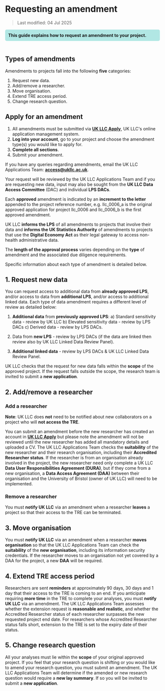 # Requesting an amendment
>Last modified: 04 Jul 2025

<div style="background-color: rgba(0, 178, 169, 0.3); padding: 10px; border-radius: 5px;"><strong>This guide explains how to request an amendment to your project.</strong></div style>
<br>

## Types of amendments
Amendments to projects fall into the following **five** categories:
1.	Request new data.
2.	Add/remove a researcher.
3.	Move organisation.
4.	Extend TRE access period.
5.	Change research question.

## Apply for an amendment
1. All amendments must be submitted via <strong><a href="https://apply.ukllc.ac.uk/" target="_blank" rel="noopener noreferrer">UK LLC Apply</a></strong>, UK LLC's online application management system.
2. **Log into your account**, go to your project and choose the amendment type(s) you would like to apply for.
3. **Complete all sections**.
4. Submit your amendment.

If you have any queries regarding amendments, email the UK LLC Applications Team: [**access@ukllc.ac.uk**](mailto:access@ukllc.ac.uk).

Your request will be reviewed by the UK LLC Applications Team and if you are requesting new data, input may also be sought from the **UK LLC Data Access Committee** (DAC) and individual **LPS DACs**.

Each **approved** amendment is indicated by an **increment to the letter** appended to the project reference number, e.g. llc_0006_a is the original approved application for project llc_0006 and llc_0006_b is the first approved amendment.

UK LLC **informs the LPS** of all amendments to projects that involve their data and **informs the UK Statistics Authority** of amendments to projects that use the **Digital Economy Act** as their legal gateway to access non-health administrative data.

The **length of the approval process** varies depending on the **type** of amendment and the associated due diligence requirements.

Specific information about each type of amendment is detailed below.

## 1. Request new data
You can request access to additional data from **already approved LPS**, and/or access to data from **additional LPS**, and/or access to additional linked data. Each type of data amendment requires a different level of review as detailed below:

1.	**Additional data** from **previously approved LPS**:
a)	Standard sensitivity data - review by UK LLC
b)	Elevated sensitivity data - review by LPS DACs
c)	Derived data - review by LPS DACs.

2.	Data from **new LPS** - review by LPS DACs (if the data are linked then review also by UK LLC Linked Data Review Panel).

3.	**Additional linked data** - review by LPS DACs & UK LLC Linked Data Review Panel.

UK LLC checks that the request for new data falls within the **scope** of the approved project. If the request falls outside the scope, the research team is invited to submit a **new application**.

## 2. Add/remove a researcher
### Add a researcher
**Note**: UK LLC does **not** need to be notified about new collaborators on a project who will **not access the TRE**.

You can submit an amendment before the new researcher has created an account in [**UK LLC Apply**](https://apply.ukllc.ac.uk/) but please note the amendment will not be reviewed until the new researcher has added all mandatory details and uploaded a CV. The UK LLC Applications Team checks the **suitability** of the new researcher and their research organisation, including their **Accredited Researcher status**. If the researcher is from an organisation already involved in the project, the new researcher need only complete a UK LLC **Data User Responsibilities Agreement (DURA)**, but if they come from a new organisation, a **Data Access Agreement (DAA)** between their organisation and the University of Bristol (owner of UK LLC) will need to be implemented.

### Remove a researcher
You must **notify UK LLC** via an amendment when a researcher **leaves** a project so that their access to the TRE can be terminated.

## 3. Move organisation
You must **notify UK LLC** via an amendment when a researcher **moves organisation** so that the UK LLC Applications Team can check the **suitability** of the **new organisation**, including its information security credentials. If the researcher moves to an organisation not yet covered by a DAA for the project, a new **DAA** will be required.

## 4. Extend TRE access period
Researchers are sent **reminders** at approximately 90 days, 30 days and 1 day that their access to the TRE is coming to an end. If you anticipate requiring **more time** in the TRE to complete your analyses, you must **notify UK LLC** via an amendment. The UK LLC Applications Team assesses whether the extension request is **reasonable and realistic**, and whether the Accredited Researcher status of each researcher surpasses the new requested project end date. For researchers whose Accredited Researcher status falls short, extension to the TRE is set to the expiry date of their status.

## 5. Change research question
All your analyses must lie within the **scope** of your original approved project. If you feel that your research question is shifting or you would like to amend your research question, you must submit an amendment. The UK LLC Applications Team will determine if the amended or new research question would require a **new lay summary**. If so you will be invited to submit a **new application**.
